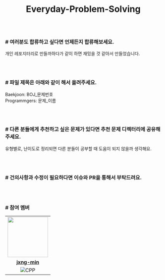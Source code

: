 <div align="center">

# Everyday-Problem-Solving
</div>

<br></br>

### # 여러분도 합류하고 싶다면 언제든지 합류해보세요.
개인 레포지터리로 만들까하다가 같이 하면 재밌을 것 같아서 만들었습니다.

<br></br>

### # 파일 제목은 아래와 같이 해서 올려주세요.
Baekjoon: BOJ_문제번호      
Programmgers: 문제_이름      

<br></br>

### # 다른 분들에게 추천하고 싶은 문제가 있다면 추천 문제 디렉터리에 공유해주세요.
유형별로, 난이도로 정리되면 다른 분들이 공부할 때 도움이 되지 않을까 생각해요.

<br></br>

### # 건의사항과 수정이 필요하다면 이슈와 PR을 통해서 부탁드려요.

<br></br>

### # 참여 멤버
<table>
 <tr>
    <td align="center"><a href="https://github.com/jxng-min"><img src="https://avatars.githubusercontent.com/jxng-min" width="130px;" alt=""></a></td>
  </tr>
  <tr>
    <td align="center"><a href="https://github.com/jxng-min"><b>jxng-min</b></a></td>
  </tr>
  <tr> 
    <td align="center"><img alt="CPP" src ="https://img.shields.io/badge/C%2B%2B-1A66CC.svg?&style=for-the-badge&logo=c%2B%2B&&logoColor=white"/></td>
  </tr> 
</table>